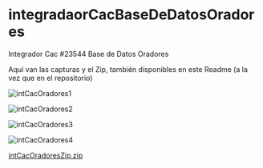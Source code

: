 # integradaorCacBaseDeDatosOradores
Integrador Cac #23544 Base de Datos Oradores

Aquí van las capturas y el Zip, también disponibles en este Readme (a la vez que en el repositorio)


![intCacOradores1](https://github.com/pabloandimu/integradaorCacBaseDeDatosOradores/assets/98019149/a7a57349-9ce7-468e-a09b-f559eace015b)

![intCacOradores2](https://github.com/pabloandimu/integradaorCacBaseDeDatosOradores/assets/98019149/3271b715-3299-432e-98a0-e83f51a02eb7)

![intCacOradores3](https://github.com/pabloandimu/integradaorCacBaseDeDatosOradores/assets/98019149/6cfcc965-6379-4c32-bce2-1bf873711569)

![intCacOradores4](https://github.com/pabloandimu/integradaorCacBaseDeDatosOradores/assets/98019149/78b39923-1360-4bdf-a652-56df48942e51)

[intCacOradoresZip.zip](https://github.com/pabloandimu/integradaorCacBaseDeDatosOradores/files/13325867/intCacOradoresZip.zip)



